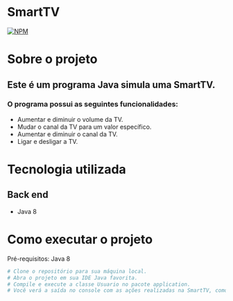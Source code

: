 # SmartTV
[![NPM](https://img.shields.io/npm/l/react)](https://github.com/natcarlucci/smart-tv/new/main) 

# Sobre o projeto

## Este é um programa Java simula uma SmartTV.

### O programa possui as seguintes funcionalidades:

- Aumentar e diminuir o volume da TV.
- Mudar o canal da TV para um valor específico.
- Aumentar e diminuir o canal da TV.
- Ligar e desligar a TV.


# Tecnologia utilizada
## Back end
- Java 8 

# Como executar o projeto
Pré-requisitos: Java 8

```bash
# Clone o repositório para sua máquina local.
# Abra o projeto em sua IDE Java favorita.
# Compile e execute a classe Usuario no pacote application.
# Você verá a saída no console com as ações realizadas na SmartTV, como ligar, desligar, mudar de canal e ajustar o volume.
```


